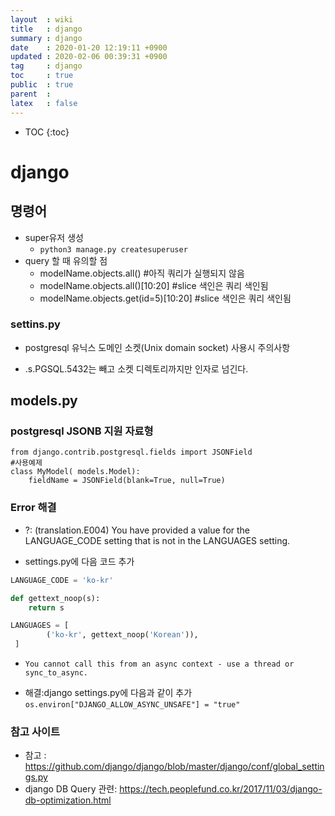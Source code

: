 ```yaml
---
layout  : wiki
title   : django
summary : django
date    : 2020-01-20 12:19:11 +0900
updated : 2020-02-06 00:39:31 +0900
tag     : django
toc     : true
public  : true
parent  : 
latex   : false
---
```

* TOC
{:toc}

# django

## 명령어
* super유저 생성 
	* `python3 manage.py createsuperuser` 
* query 할 때 유의할 점
	* modelName.objects.all() #아직 쿼리가 실행되지 않음
	* modelName.objects.all()[10:20] #slice 색인은 쿼리 색인됨
	* modelName.objects.get(id=5)[10:20] #slice 색인은 쿼리 색인됨

### settins.py
* postgresql 유닉스 도메인 소켓(Unix domain socket) 사용시 주의사항
- .s.PGSQL.5432는 빼고 소켓 디렉토리까지만 인자로 넘긴다. 

## models.py


### postgresql JSONB 지원 자료형
```
from django.contrib.postgresql.fields import JSONField
#사용예제
class MyModel( models.Model):
    fieldName = JSONField(blank=True, null=True)
```

### Error 해결
* ?: (translation.E004) You have provided a value for the LANGUAGE_CODE setting that is not in the LANGUAGES setting.
- settings.py에 다음 코드 추가
 
```python
LANGUAGE_CODE = 'ko-kr'

def gettext_noop(s):
    return s

LANGUAGES = [ 
        ('ko-kr', gettext_noop('Korean')),
 ]
```

* `You cannot call this from an async context - use a thread or sync_to_async.`
- 해결:django settings.py에 다음과 같이 추가                                                                                                            
`os.environ["DJANGO_ALLOW_ASYNC_UNSAFE"] = "true"`


### 참고 사이트
- 참고 : https://github.com/django/django/blob/master/django/conf/global_settings.py
- django DB Query 관련: https://tech.peoplefund.co.kr/2017/11/03/django-db-optimization.html 
